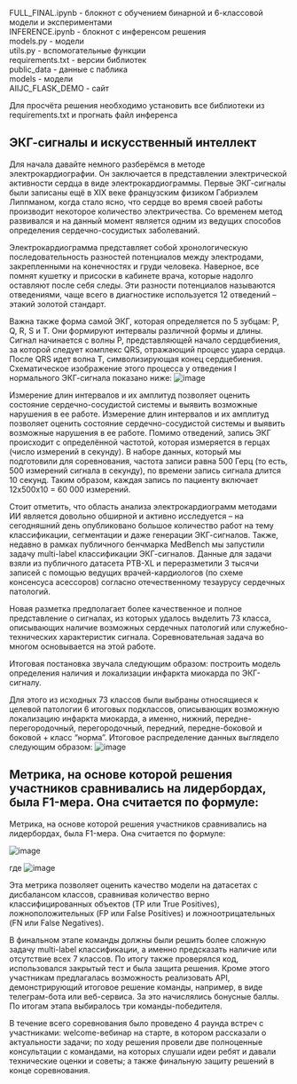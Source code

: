 FULL_FINAL.ipynb - блокнот с обучением бинарной и 6-классовой модели и экспериментами  
INFERENCE.ipynb - блокнот с инференсом решения  
models.py - модели  
utils.py - вспомогательные функции  
requirements.txt - версии библиотек  
public_data - данные с паблика  
models - модели  
AIIJC_FLASK_DEMO - сайт  
  
Для просчёта решения необходимо установить все библиотеки из requirements.txt и прогнать файл инференса




## ЭКГ-сигналы и искусственный интеллект
Для начала давайте немного разберёмся в методе электрокардиографии. Он заключается в представлении электрической активности сердца в виде электрокардиограммы. Первые ЭКГ-сигналы были записаны ещё в XIX веке французским физиком Габриэлем Липпманом, когда стало ясно, что сердце во время своей работы производит некоторое количество электричества. Со временем метод развивался и на данный момент является одним из ведущих способов определения сердечно-сосудистых заболеваний.

Электрокардиограмма представляет собой хронологическую последовательность разностей потенциалов между электродами, закрепленными на конечностях и груди человека. Наверное, все помнят кушетку и присоски в кабинете врача, которые надолго оставляют после себя следы. Эти разности потенциалов называются отведениями, чаще всего в диагностике используется 12 отведений – этакий золотой стандарт.

Важна также форма самой ЭКГ, которая определяется по 5 зубцам: P, Q, R, S и T. Они формируют интервалы различной формы и длины. Сигнал начинается с волны P, представляющей начало сердцебиения, за которой следует комплекс QRS, отражающий процесс удара сердца. После QRS идет волна T, символизирующая конец сердцебиения. Схематическое изображение этого процесса у отведения I нормального ЭКГ-сигнала показано ниже:
![image](https://github.com/Artsel288/MyocardPredictor/assets/80222124/5a68c5e7-b905-4fcc-b975-7d612971007b)


Измерение длин интервалов и их амплитуд позволяет оценить состояние сердечно-сосудистой системы и выявить возможные нарушения в ее работе.
Измерение длин интервалов и их амплитуд позволяет оценить состояние сердечно-сосудистой системы и выявить возможные нарушения в ее работе.
Помимо отведений, запись ЭКГ происходит с определённой частотой, которая измеряется в герцах (число измерений в секунду). В наборе данных, который мы подготовили для соревнования, частота записи равна 500 Герц (то есть, 500 измерений сигнала в секунду), по времени запись сигнала длится 10 секунд. Таким образом, каждая запись по пациенту включает 12x500x10 = 60 000 измерений. 

Стоит отметить, что область анализа электрокардиограмм методами ИИ является довольно обширной и активно исследуется – на сегодняшний день опубликовано большое количество работ на тему классификации, сегментации и даже генерации ЭКГ-сигналов. Также, недавно в рамках публичного бенчмарка MedBench мы запустили задачу multi-label классификации ЭКГ-сигналов. Данные для задачи взяли из публичного датасета PTB-XL и переразметили 3 тысячи записей с помощью ведущих врачей-кардиологов (по схеме консенсуса асессоров) согласно отечественному тезаурусу сердечных патологий.

Новая разметка предполагает более качественное и полное представление о сигналах, из которых удалось выделить 73 класса, описывающих наличие возможных сердечных патологий или служебно-технических характеристик сигнала. Соревновательная задача во многом основывается на этой работе.

Итоговая постановка звучала следующим образом: построить модель определения наличия и локализации инфаркта миокарда по ЭКГ-сигналу. 

Для этого из исходных 73 классов были выбраны относящиеся к целевой патологии 6 итоговых подклассов, описывающих возможную локализацию инфаркта миокарда, а именно, нижний, передне-перегородочный, перегородочный, передний, передне-боковой и боковой + класс “норма”. Итоговое распределение данных выглядело следующим образом:
![image](https://github.com/Artsel288/MyocardPredictor/assets/80222124/9fafcd5a-3cbe-41f7-85ce-a293a06d9aad)  
  
## Метрика, на основе которой решения участников сравнивались на лидербордах, была F1-мера. Она считается по формуле:  

Метрика, на основе которой решения участников сравнивались на лидербордах, была F1-мера. Она считается по формуле:  

![image](https://github.com/Artsel288/MyocardPredictor/assets/80222124/78fbe96f-4706-420a-88b4-f6da158815b8)  
  
где ![image](https://github.com/Artsel288/MyocardPredictor/assets/80222124/bb5c56ab-d7b3-452c-8ace-3f71d3e788d7)  
  
  Эта метрика позволяет оценить качество модели на датасетах с дисбалансом классов, сравнивая количество верно классифицированных объектов (TP или True Positives), ложноположительных (FP или False Positives) и ложноотрицательных (FN или False Negatives).  
  
В финальном этапе команды должны были решить более сложную задачу multi-label классификации, а именно предсказать наличие или отсутствие всех 7 классов. По итогу также проверялся код, использовался закрытый тест и была защита решения. Кроме этого участникам предлагалась возможность реализовать API, демонстрирующий итоговое решение команды, например, в виде телеграм-бота или веб-сервиса. За это начислялись бонусные баллы. По итогам этапа выбиралось три команды-победителя.  
  
В течение всего соревнования было проведено 4 раунда встреч с участниками: welcome-вебинар на старте, в котором рассказали о актуальности задачи; по ходу решения провели две полноценные консультации с командами, на которых слушали идеи ребят и давали технические оценки и советы; а также финальную защиту решений в конце соревнования.  
